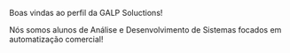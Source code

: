 Boas vindas ao perfil da GALP Soluctions!

Nós somos alunos de Análise e Desenvolvimento de Sistemas focados em automatização comercial!
